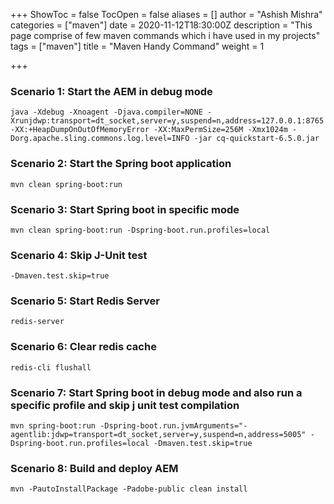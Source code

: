 +++
ShowToc = false
TocOpen = false
aliases = []
author = "Ashish Mishra"
categories = ["maven"]
date = 2020-11-12T18:30:00Z
description = "This page comprise of few maven commands which i have used in my projects"
tags = ["maven"]
title = "Maven Handy Command"
weight = 1

+++
### Scenario 1: Start the AEM in debug mode

    java -Xdebug -Xnoagent -Djava.compiler=NONE -Xrunjdwp:transport=dt_socket,server=y,suspend=n,address=127.0.0.1:8765 -XX:+HeapDumpOnOutOfMemoryError -XX:MaxPermSize=256M -Xmx1024m -Dorg.apache.sling.commons.log.level=INFO -jar cq-quickstart-6.5.0.jar

### Scenario 2: Start the Spring boot application

	mvn clean spring-boot:run

### Scenario 3: Start Spring boot in specific mode

	mvn clean spring-boot:run -Dspring-boot.run.profiles=local

### Scenario 4: Skip J-Unit test

	-Dmaven.test.skip=true

### Scenario 5: Start Redis Server

	redis-server

### Scenario 6: Clear redis cache

	redis-cli flushall

### Scenario 7: Start Spring boot in debug mode and also run a specific profile and skip j unit test compilation

	mvn spring-boot:run -Dspring-boot.run.jvmArguments="-agentlib:jdwp=transport=dt_socket,server=y,suspend=n,address=5005" -Dspring-boot.run.profiles=local -Dmaven.test.skip=true

### Scenario 8: Build and deploy AEM

	mvn -PautoInstallPackage -Padobe-public clean install
